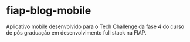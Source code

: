 # fiap-blog-mobile
Aplicativo mobile desenvolvido para o Tech Challenge da fase 4 do curso de pós graduação em desenvolvimento full stack na FIAP.
